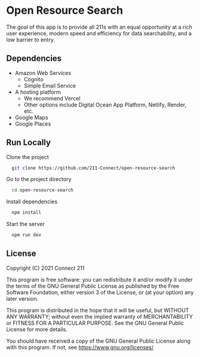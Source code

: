 # Open Resource Search

The goal of this app is to provide all 211s with an equal opportunity at a rich user experience, modern speed and efficiency for data searchability, and a low barrier to entry.

## Dependencies

- Amazon Web Services
  - Cognito
  - Simple Email Service
- A hosting platform
  - We recommend Vercel
  - Other options include Digital Ocean App Platform, Netlify, Render, etc.
- Google Maps
- Google Places

## Run Locally

Clone the project

```bash
  git clone https://github.com/211-Connect/open-resource-search
```

Go to the project directory

```bash
  cd open-resource-search
```

Install dependencies

```bash
  npm install
```

Start the server

```bash
  npm run dev
```

## License

Copyright (C) 2021 Connect 211

This program is free software: you can redistribute it and/or modify
it under the terms of the GNU General Public License as published by
the Free Software Foundation, either version 3 of the License, or
(at your option) any later version.

This program is distributed in the hope that it will be useful,
but WITHOUT ANY WARRANTY; without even the implied warranty of
MERCHANTABILITY or FITNESS FOR A PARTICULAR PURPOSE. See the
GNU General Public License for more details.

You should have received a copy of the GNU General Public License
along with this program. If not, see <https://www.gnu.org/licenses/>
